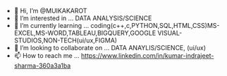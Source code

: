 - 👋 Hi, I’m @MUIKAKAROT
- 👀 I’m interested in ... DATA ANALYSIS/SCIENCE
- 🌱 I’m currently learning ... coding(c++,c,PYTHON,SQL,HTML,CSS)MS-EXCEL,MS-WORD,TABLEAU,BIGQUERY,GOOGLE VISUAL-STUDIOS,NON-TECH(ui/ux,FIGMA)
- 💞️ I’m looking to collaborate on ... DATA ANAYLIS/SCIENCE, (ui/ux)
- 📫 How to reach me ... https://www.linkedin.com/in/kumar-indrajeet-sharma-360a3a1ba

<!---
MUIKAKAROT/MUIKAKAROT is a ✨ special ✨ repository because its `README.md` (this file) appears on your GitHub profile.
You can click the Preview link to take a look at your changes.
--->
